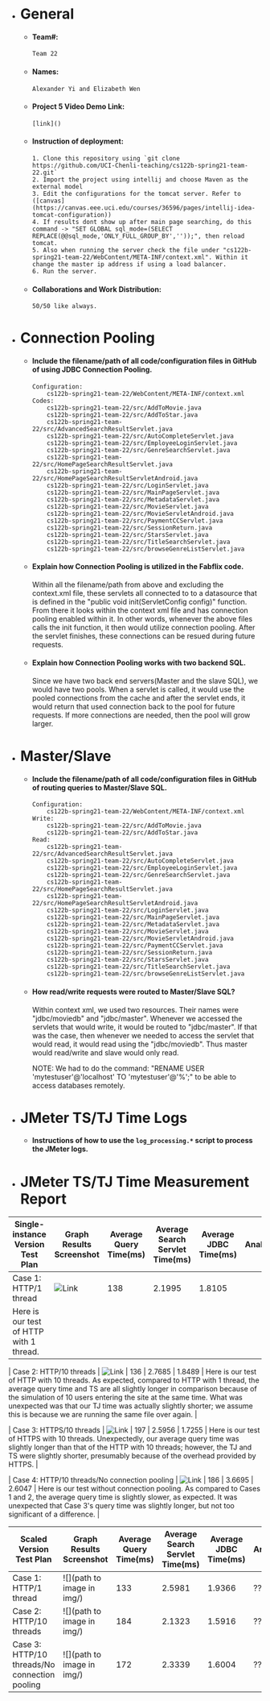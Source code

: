 - # General

  - #### Team#:
        Team 22
  - #### Names:
        Alexander Yi and Elizabeth Wen
  - #### Project 5 Video Demo Link:
        [link]()
  - #### Instruction of deployment:
        1. Clone this repository using `git clone https://github.com/UCI-Chenli-teaching/cs122b-spring21-team-22.git`
        2. Import the project using intellij and choose Maven as the external model
        3. Edit the configurations for the tomcat server. Refer to ([canvas](https://canvas.eee.uci.edu/courses/36596/pages/intellij-idea-tomcat-configuration))
        4. If results dont show up after main page searching, do this command -> "SET GLOBAL sql_mode=(SELECT REPLACE(@@sql_mode,'ONLY_FULL_GROUP_BY',''));", then reload tomcat.
        5. Also when running the server check the file under "cs122b-spring21-team-22/WebContent/META-INF/context.xml". Within it change the master ip address if using a load balancer.
        6. Run the server.
  - #### Collaborations and Work Distribution:
        50/50 like always.

- # Connection Pooling

  - #### Include the filename/path of all code/configuration files in GitHub of using JDBC Connection Pooling.

        Configuration:
            cs122b-spring21-team-22/WebContent/META-INF/context.xml
        Codes:
            cs122b-spring21-team-22/src/AddToMovie.java
            cs122b-spring21-team-22/src/AddToStar.java
            cs122b-spring21-team-22/src/AdvancedSearchResultServlet.java
            cs122b-spring21-team-22/src/AutoCompleteServlet.java
            cs122b-spring21-team-22/src/EmployeeLoginServlet.java
            cs122b-spring21-team-22/src/GenreSearchServlet.java
            cs122b-spring21-team-22/src/HomePageSearchResultServlet.java
            cs122b-spring21-team-22/src/HomePageSearchResultServletAndroid.java
            cs122b-spring21-team-22/src/LoginServlet.java
            cs122b-spring21-team-22/src/MainPageServlet.java
            cs122b-spring21-team-22/src/MetadataServlet.java
            cs122b-spring21-team-22/src/MovieServlet.java
            cs122b-spring21-team-22/src/MovieServletAndroid.java
            cs122b-spring21-team-22/src/PaymentCCServlet.java
            cs122b-spring21-team-22/src/SessionReturn.java
            cs122b-spring21-team-22/src/StarsServlet.java
            cs122b-spring21-team-22/src/TitleSearchServlet.java
            cs122b-spring21-team-22/src/browseGenreListServlet.java

  - #### Explain how Connection Pooling is utilized in the Fabflix code.
    Within all the filename/path from above and excluding the context.xml file, these servlets all connected to to a datasource that is defined in the "public void init(ServletConfig config)" function. From there it looks within the context xml file and has connection pooling enabled within it. In other words, whenever the above files calls the init function, it then would utilize connection pooling. After the servlet finishes, these connections can be resued during future requests.
  - #### Explain how Connection Pooling works with two backend SQL.
    Since we have two back end servers(Master and the slave SQL), we would have two pools. When a servlet is called, it would use the pooled connections from the cache and after the servlet ends, it would return that used connection back to the pool for future requests. If more connections are needed, then the pool will grow larger.

- # Master/Slave

  - #### Include the filename/path of all code/configuration files in GitHub of routing queries to Master/Slave SQL.

        Configuration:
            cs122b-spring21-team-22/WebContent/META-INF/context.xml
        Write:
            cs122b-spring21-team-22/src/AddToMovie.java
            cs122b-spring21-team-22/src/AddToStar.java
        Read:
            cs122b-spring21-team-22/src/AdvancedSearchResultServlet.java
            cs122b-spring21-team-22/src/AutoCompleteServlet.java
            cs122b-spring21-team-22/src/EmployeeLoginServlet.java
            cs122b-spring21-team-22/src/GenreSearchServlet.java
            cs122b-spring21-team-22/src/HomePageSearchResultServlet.java
            cs122b-spring21-team-22/src/HomePageSearchResultServletAndroid.java
            cs122b-spring21-team-22/src/LoginServlet.java
            cs122b-spring21-team-22/src/MainPageServlet.java
            cs122b-spring21-team-22/src/MetadataServlet.java
            cs122b-spring21-team-22/src/MovieServlet.java
            cs122b-spring21-team-22/src/MovieServletAndroid.java
            cs122b-spring21-team-22/src/PaymentCCServlet.java
            cs122b-spring21-team-22/src/SessionReturn.java
            cs122b-spring21-team-22/src/StarsServlet.java
            cs122b-spring21-team-22/src/TitleSearchServlet.java
            cs122b-spring21-team-22/src/browseGenreListServlet.java

  - #### How read/write requests were routed to Master/Slave SQL?

    Within context xml, we used two resources. Their names were "jdbc/moviedb" and "jdbc/master". Whenever we accessed the servlets that would write, it would be routed to "jdbc/master". If that was the case, then whenever we needed to access the servlet that would read, it would read using the "jdbc/moviedb". Thus master would read/write and slave would only read.

    NOTE: We had to do the command: "RENAME USER 'mytestuser'@'localhost' TO 'mytestuser'@'%';" to be able to access databases remotely.

- # JMeter TS/TJ Time Logs

  - #### Instructions of how to use the `log_processing.*` script to process the JMeter logs.

- # JMeter TS/TJ Time Measurement Report

| **Single-instance Version Test Plan** | **Graph Results Screenshot** | **Average Query Time(ms)** | **Average Search Servlet Time(ms)** | **Average JDBC Time(ms)** | **Analysis**                            |
| ------------------------------------- | ---------------------------- | -------------------------- | ----------------------------------- | ------------------------- | --------------------------------------- |
| Case 1: HTTP/1 thread                 | ![Link](/IMG/HTTP_1_Thread.png)   | 138                        | 2.1995                              | 1.8105                    
| Here is our test of HTTP with 1 thread. |

| Case 2: HTTP/10 threads | ![Link](/IMG/HTTP_10_Threads.png) | 136 | 2.7685 | 1.8489 | Here is our test of HTTP with 10 threads. As expected, compared to HTTP with 1 thread, the average query time and TS are all slightly longer in comparison because of the simulation of 10 users entering the site at the same time. What was unexpected was that our TJ time was actually slightly shorter; we assume this is because we are running the same file over again. |

| Case 3: HTTPS/10 threads | ![Link](/IMG/HTTPS_10_Threads.png) | 197 | 2.5956 | 1.7255 | Here is our test of HTTPS with 10 threads. Unexpectedly, our average query time was slightly longer than that of the HTTP with 10 threads; however, the TJ and TS were slightly shorter, presumably because of the overhead provided by HTTPS. |

| Case 4: HTTP/10 threads/No connection pooling | ![Link](/IMG/HTTP_No_Conn_Pool_10_Threads.png) | 186 | 3.6695 | 2.6047 | Here is our test without connection pooling. As compared to Cases 1 and 2, the average query time is slightly slower, as expected. It was unexpected that Case 3's query time was slightly longer, but not too significant of a difference. |

| **Scaled Version Test Plan**                  | **Graph Results Screenshot** | **Average Query Time(ms)** | **Average Search Servlet Time(ms)** | **Average JDBC Time(ms)** | **Analysis** |
| --------------------------------------------- | ---------------------------- | -------------------------- | ----------------------------------- | ------------------------- | ------------ |
| Case 1: HTTP/1 thread                         | ![](path to image in img/)   | 133                        | 2.5981                              | 1.9366                    | ??           |
| Case 2: HTTP/10 threads                       | ![](path to image in img/)   | 184                        | 2.1323                              | 1.5916                    | ??           |
| Case 3: HTTP/10 threads/No connection pooling | ![](path to image in img/)   | 172                        | 2.3339                              | 1.6004                    | ??           |
